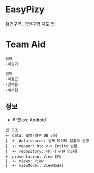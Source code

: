 # EasyPizy
흡연구역, 금연구역 지도 앱

# Team Aid
```text
팀장
-이승기

팀원
-이경근
-안채은
-이서현
```

## 정보

- 타겟 os: Android

```text
앱 구조
+- data: 로컬/외부 DB 담당
|  +- data_source: 실제 데이터 입출력 실행
|  +- mapper: Dto <-> Entity 변환
|  +- repository: 데이터 관련 연산들
+- presentation: View 담당
|  +- views: View
|  +- viewModel: ViewModel
```